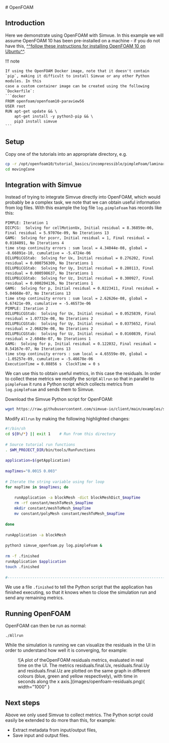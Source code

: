 # OpenFOAM

## Introduction
Here we demonstrate using OpenFOAM with Simvue. In this example we will assume OpenFOAM 10 has been pre-installed on a machine - if you do not have this, [^^follow these instructions for installing OpenFOAM 10 on Ubuntu^^](https://openfoam.org/download/10-ubuntu/).

!!! note

    If using the OpenFOAM Docker image, note that it doesn't contain `pip`, making it difficult to install Simvue or any other Python modules. In this
    case a custom container image can be created using the following `Dockerfile`:
    ```docker
    FROM openfoam/openfoam10-paraview56
    USER root
    RUN apt-get update && \
        apt-get install -y python3-pip && \
        pip3 install simvue
    ```

## Setup
Copy one of the tutorials into an appropriate directory, e.g.
```sh
cp -r /opt/openfoam10/tutorial_basics/incompressible/pimpleFoam/laminar/movingCone .
cd movingCone
```

## Integration with Simvue
Instead of trying to integrate Simvue directly into OpenFOAM, which would probably be a complex task, we note that we can obtain
useful information from log files. With this example the log file `log.pimpleFoam` has records like this:
```log
PIMPLE: Iteration 1
DICPCG:  Solving for cellMotionUx, Initial residual = 8.36859e-06, Final residual = 5.97076e-09, No Iterations 13
GAMG:  Solving for pcorr, Initial residual = 1, Final residual = 0.0184091, No Iterations 4
time step continuity errors : sum local = 4.34044e-08, global = -8.66891e-10, cumulative = -5.4724e-06
DILUPBiCGStab:  Solving for Ux, Initial residual = 0.276202, Final residual = 0.000756309, No Iterations 1
DILUPBiCGStab:  Solving for Uy, Initial residual = 0.280113, Final residual = 0.000598637, No Iterations 1
DILUPBiCGStab:  Solving for Uz, Initial residual = 0.300927, Final residual = 0.000204136, No Iterations 1
GAMG:  Solving for p, Initial residual = 0.0223411, Final residual = 5.04668e-07, No Iterations 13
time step continuity errors : sum local = 2.62626e-08, global = 6.67421e-09, cumulative = -5.46573e-06
PIMPLE: Iteration 2
DILUPBiCGStab:  Solving for Ux, Initial residual = 0.0525839, Final residual = 1.07732e-08, No Iterations 2
DILUPBiCGStab:  Solving for Uy, Initial residual = 0.0375652, Final residual = 2.06829e-08, No Iterations 2
DILUPBiCGStab:  Solving for Uz, Initial residual = 0.0160839, Final residual = 2.6048e-07, No Iterations 1
GAMG:  Solving for p, Initial residual = 0.122032, Final residual = 8.54167e-07, No Iterations 13
time step continuity errors : sum local = 4.65559e-09, global = -1.05257e-09, cumulative = -5.46678e-06
ExecutionTime = 0.08856 s  ClockTime = 0 s
```
We can use this to obtain useful metrics, in this case the residuals.
In order to collect these metrics
 we modify the script `Allrun` so that in parallel to `pimpleFoam` it runs a Python script which collects metrics from
`log.pimpleFoam` and sends them to Simvue.

Download the Simvue Python script for OpenFOAM:
```sh
wget https://raw.githubusercontent.com/simvue-io/client/main/examples/simvue_openfoam.py
```

Modify `Allrun` by making the following highlighted changes:
``` sh hl_lines="23 23 25 25 27 27"
#!/bin/sh
cd ${0%/*} || exit 1    # Run from this directory

# Source tutorial run functions
. $WM_PROJECT_DIR/bin/tools/RunFunctions

application=$(getApplication)

mapTimes="0.0015 0.003"

# Iterate the string variable using for loop
for mapTime in $mapTimes; do

    runApplication -a blockMesh -dict blockMeshDict_$mapTime
    rm -rf constant/meshToMesh_$mapTime
    mkdir constant/meshToMesh_$mapTime
    mv constant/polyMesh constant/meshToMesh_$mapTime

done

runApplication -a blockMesh

python3 simvue_openfoam.py log.pimpleFoam &

rm -f .finished
runApplication $application
touch .finished

#------------------------------------------------------------------------------
```
We use a file `.finished` to tell the Python script that the application has finished executing, so that it knows
when to close the simulation run and send any remaining metrics.

## Running OpenFOAM
OpenFOAM can then be run as normal:
```
./Allrun
```

While the simulation is running we can visualize the residuals in the UI in order to understand how well it is converging, for example:

<figure markdown>
  ![A plot of theOpenFOAM residuals metrics, evaluated in real time on the UI. The metrics residuals.final.Ux, residuals.final.Uy and residuals.final.Uz are plotted on the same graph in different colours (blue, green and yellow respectively), with time in seconds along the x axis.](images/openfoam-residuals.png){ width="1000" }
</figure>


## Next steps

Above we only used Simvue to collect metrics. The Python script could easily be extended to do more than this, for example:

* Extract metadata from input/output files,
* Save input and output files.

